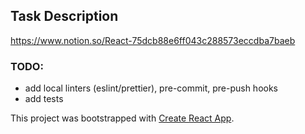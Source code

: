 ## Task Description
https://www.notion.so/React-75dcb88e6ff043c288573eccdba7baeb

### TODO:

- add local linters (eslint/prettier), pre-commit, pre-push hooks
- add tests


This project was bootstrapped with [Create React App](https://github.com/facebook/create-react-app).
